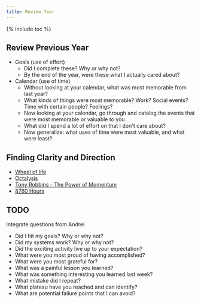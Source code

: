 ```yaml
---
title: Review Year
---
```


{% include toc %}

## Review Previous Year
- Goals (use of effort)
  - Did I complete these? Why or why not?
  - By the end of the year, were these what I actually cared about?
- Calendar (use of time)
  - Without looking at your calendar, what was most memorable from last year?
  - What kinds of things were most memorable? Work? Social events? Time with certain people? Feelings?
  - Now looking at your calendar, go through and catalog the events that were most memorable or valuable to you
  - What did I spend a lot of effort on that I don't care about?
  - Now generalize: what uses of time were most valuable, and what were least?


## Finding Clarity and Direction
- [Wheel of life](http://www.startofhappiness.com/wheel-of-life-a-self-assessment-tool/)
- [Octalysis](http://yukaichou.com/lifestyle-gamification/gamify-life-year-challenge/)
- [Tony Robbins - The Power of Momentum](https://www.tonyrobbins.com/pdfs/Momentum2006.pdf)
- [8760 Hours](https://alexvermeer.com/8760hours/)


## TODO
Integrate questions from Andrei
- Did I hit my goals? Why or why not?
- Did my systems work? Why or why not?
- Did the exciting activity live up to your expectation?
- What were you most proud of having accomplished?
- What were you most grateful for?
- What was a painful lesson you learned?
- What was something interesting you learned last week?
- What mistake did I repeat?
- What plateau have you reached and can identify?
- What are potential failure points that I can avoid?
